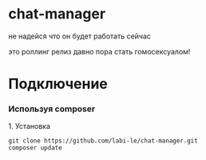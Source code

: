 # chat-manager
не надейся что он будет работать сейчас

это роллинг релиз
давно пора стать гомосексуалом!

# Подключение
### Используя composer
1\. Установка
```
git clone https://github.com/labi-le/chat-manager.git
composer update
```

